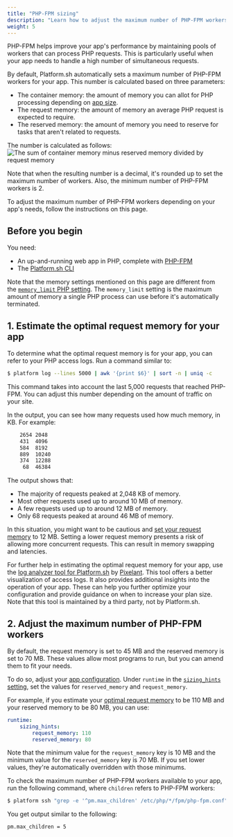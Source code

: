 ```yaml
---
title: "PHP-FPM sizing"
description: "Learn how to adjust the maximum number of PHP-FPM workers for your app"
weight: 5
---
```


PHP-FPM helps improve your app's performance
by maintaining pools of workers that can process PHP requests.
This is particularly useful when your app needs to handle a high number of simultaneous requests. 

By default, Platform.sh automatically sets a maximum number of PHP-FPM workers for your app. 
This number is calculated based on three parameters:
- The container memory: the amount of memory you can allot for PHP processing 
  depending on [app size](../../create-apps/app-reference.md#sizes).
- The request memory: the amount of memory an average PHP request is expected to require.
- The reserved memory: the amount of memory you need to reserve for tasks that aren't related to requests. 

The number is calculated as follows: ![The sum of container memory minus reserved memory divided by request memory](/images/php/PHP-FPM-Workers-Calculation.png "0.2")

Note that when the resulting number is a decimal, 
it's rounded up to set the maximum number of workers.
Also, the minimum number of PHP-FPM workers is 2.  

To adjust the maximum number of PHP-FPM workers depending on your app's needs, follow the instructions on this page.

## Before you begin

You need:

- An up-and-running web app in PHP, complete with [PHP-FPM](https://www.php.net/manual/en/install.fpm.php)
- The [Platform.sh CLI](../../administration/cli/_index.md)

Note that the memory settings mentioned on this page are different from the [`memory_limit` PHP setting](./_index.md). 
The `memory_limit` setting is the maximum amount of memory a single PHP process can use 
before it's automatically terminated.

## 1. Estimate the optimal request memory for your app

To determine what the optimal request memory is for your app, 
you can refer to your PHP access logs.
Run a command similar to:

```bash
$ platform log --lines 5000 | awk '{print $6}' | sort -n | uniq -c
```

This command takes into account the last 5,000 requests that reached PHP-FPM.
You can adjust this number depending on the amount of traffic on your site.

In the output, you can see how many requests used how much memory, in KB.
For example:

```bash
    2654 2048
    431  4096
    584  8192
    889  10240
    374  12288
     68  46384
```

The output shows that:
- The majority of requests peaked at 2,048 KB of memory.
- Most other requests used up to around 10 MB of memory.
- A few requests used up to around 12 MB of memory.
- Only 68 requests peaked at around 46 MB of memory.

In this situation, you might want to be cautious 
and [set your request memory](#2-adjust-the-maximum-number-of-php-fpm-workers) to 12 MB.
Setting a lower request memory presents a risk of allowing more concurrent requests. 
This can result in memory swapping and latencies.

For further help in estimating the optimal request memory for your app,
use the [log analyzer tool for Platform.sh](https://github.com/pixelant/platformsh-analytics) 
by [Pixelant](https://www.pixelant.net/).
This tool offers a better visualization of access logs.
It also provides additional insights into the operation of your app. 
These can help you further optimize your configuration 
and provide guidance on when to increase your plan size.
Note that this tool is maintained by a third party, 
not by Platform.sh.

## 2. Adjust the maximum number of PHP-FPM workers

By default, the request memory is set to 45 MB
and the reserved memory is set to 70 MB.
These values allow most programs to run, 
but you can amend them to fit your needs.

To do so, adjust your [app configuration](../../create-apps/_index.md).
Under `runtime` in the [`sizing_hints` setting](../../create-apps/app-reference.md#sizing-hints),
set the values for `reserved_memory` and `request_memory`.

For example, 
if you estimate your [optimal request memory](#1-estimate-the-optimal-request-memory-for-your-app) to be 110 MB
and your reserved memory to be 80 MB, 
you can use:

```yaml {location=".platform.app.yaml"}
runtime:
    sizing_hints:
        request_memory: 110
        reserved_memory: 80
```

Note that the minimum value for the `request_memory` key is 10 MB
and the minimum value for the `reserved_memory` key is 70 MB.
If you set lower values, 
they're automatically overridden with those minimums.

To check the maximum number of PHP-FPM workers available to your app,
run the following command, where `children` refers to PHP-FPM workers:

```bash
$ platform ssh "grep -e '^pm.max_children' /etc/php/*/fpm/php-fpm.conf"      
```

You get output similar to the following:

```bash
pm.max_children = 5
```
